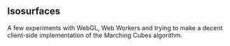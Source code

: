 ## Isosurfaces

A few experiments with WebGL, Web Workers and trying to make a decent client-side 
implementation of the Marching Cubes algorithm.

